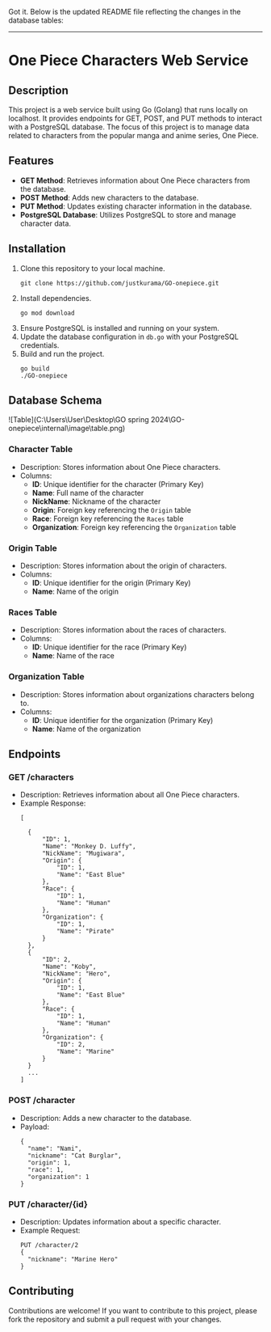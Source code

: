 Got it. Below is the updated README file reflecting the changes in the database tables:

---

# One Piece Characters Web Service

## Description
This project is a web service built using Go (Golang) that runs locally on localhost. It provides endpoints for GET, POST, and PUT methods to interact with a PostgreSQL database. The focus of this project is to manage data related to characters from the popular manga and anime series, One Piece.

## Features
- **GET Method**: Retrieves information about One Piece characters from the database.
- **POST Method**: Adds new characters to the database.
- **PUT Method**: Updates existing character information in the database.
- **PostgreSQL Database**: Utilizes PostgreSQL to store and manage character data.

## Installation
1. Clone this repository to your local machine.
   ```
   git clone https://github.com/justkurama/GO-onepiece.git
   ```
2. Install dependencies.
   ```
   go mod download
   ```
3. Ensure PostgreSQL is installed and running on your system.
4. Update the database configuration in `db.go` with your PostgreSQL credentials.
5. Build and run the project.
   ```
   go build
   ./GO-onepiece
   ```

## Database Schema

![Table](C:\Users\User\Desktop\GO spring 2024\GO-onepiece\internal\image\table.png)

### Character Table
- Description: Stores information about One Piece characters.
- Columns:
  - **ID**: Unique identifier for the character (Primary Key)
  - **Name**: Full name of the character
  - **NickName**: Nickname of the character
  - **Origin**: Foreign key referencing the `Origin` table
  - **Race**: Foreign key referencing the `Races` table
  - **Organization**: Foreign key referencing the `Organization` table

### Origin Table
- Description: Stores information about the origin of characters.
- Columns:
  - **ID**: Unique identifier for the origin (Primary Key)
  - **Name**: Name of the origin

### Races Table
- Description: Stores information about the races of characters.
- Columns:
  - **ID**: Unique identifier for the race (Primary Key)
  - **Name**: Name of the race

### Organization Table
- Description: Stores information about organizations characters belong to.
- Columns:
  - **ID**: Unique identifier for the organization (Primary Key)
  - **Name**: Name of the organization

## Endpoints

### GET /characters
- Description: Retrieves information about all One Piece characters.
- Example Response:
  ```
  [
    
    {
        "ID": 1,
        "Name": "Monkey D. Luffy",
        "NickName": "Mugiwara",
        "Origin": {
            "ID": 1,
            "Name": "East Blue"
        },
        "Race": {
            "ID": 1,
            "Name": "Human"
        },
        "Organization": {
            "ID": 1,
            "Name": "Pirate"
        }
    },
    {
        "ID": 2,
        "Name": "Koby",
        "NickName": "Hero",
        "Origin": {
            "ID": 1,
            "Name": "East Blue"
        },
        "Race": {
            "ID": 1,
            "Name": "Human"
        },
        "Organization": {
            "ID": 2,
            "Name": "Marine"
        }
    }
    ...
  ]
  ```

### POST /character
- Description: Adds a new character to the database.
- Payload:
  ```
  {
    "name": "Nami",
    "nickname": "Cat Burglar",
    "origin": 1,
    "race": 1,
    "organization": 1
  }
  ```

### PUT /character/{id}
- Description: Updates information about a specific character.
- Example Request:
  ```
  PUT /character/2
  {
    "nickname": "Marine Hero"
  }
  ```

## Contributing
Contributions are welcome! If you want to contribute to this project, please fork the repository and submit a pull request with your changes.

